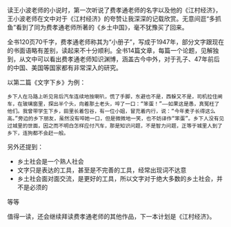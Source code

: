 读王小波老师的小说时，第一次听说了费孝通老师的名字以及他的《江村经济》，王小波老师在文中对于《江村经济》的夸赞让我深深的记载欣赏。无意间逛“多抓鱼”看到了同为费孝通老师所著的《乡土中国》，毫不犹豫买了回来。

全书120页70千字，费孝通老师称其为“小册子”，写成于1947年，部分文字跟现在的书面语略有差别，读起来不十分顺利。全书14篇文章，每篇一个论题，见解独到，从文中可以看出费孝通老师知识渊博，涵盖古今中外，对于孔子、47年前后的中国、美国等国家都有非常深入的研究。

以第二篇《文字下乡》为例：
```
乡下人在马路上听见背后汽车连续地按喇叭，慌了手脚，东避也不是，西躲又不是，司机拉住闸车，在玻璃窗里，探出半个头，向着那土老头，啐了一口：“笨蛋！”——如果这是愚，真冤枉了他们。我曾带学生下乡，田里长着包谷，有一位小姐，冒充着内行，说：“今年麦子长得这么高。”旁边的乡下朋友，虽然没有啐她一口，但是微微地一笑，也不妨译作“笨蛋”。乡下人没有见过城里的世面，因之而不明白怎样应付汽车，那是知识问题，不是智力问题，正等于城里人到了乡下，连狗都不会赶一般。
```

另外还提到：
- 乡土社会是一个熟人社会
- 文字只是表达的工具，甚至是不完善的工具，经常出现词不达意
- 乡土社会面对面交流，是更好的工具，所以文字对于绝大多数的乡土社会，并不是必须的

等等

值得一读，还会继续拜读费孝通老师的其他作品，下一本计划是《江村经济》。